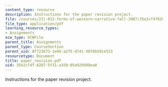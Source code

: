 ```yaml
---
content_type: resource
description: Instructions for the paper revision project.
file: /courses/21l-012-forms-of-western-narrative-fall-2007/35e2cf4f82875f31a35905a929d98ea0_paper_revision.pdf
file_type: application/pdf
learning_resource_types:
- Assignments
ocw_type: OCWFile
parent_title: Assignments
parent_type: CourseSection
parent_uid: 8f723673-1e0d-a2f5-d741-9076bb91e533
resourcetype: Document
title: paper_revision.pdf
uid: 35e2cf4f-8287-5f31-a359-05a929d98ea0
---
```

Instructions for the paper revision project.

